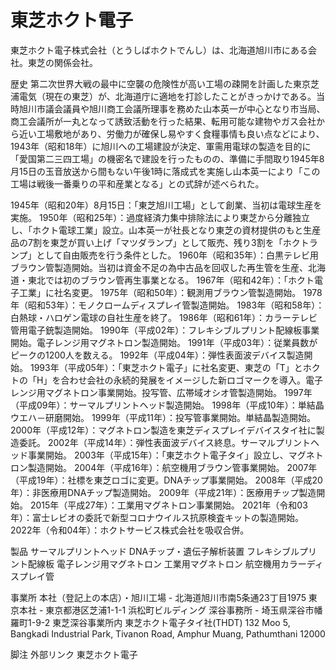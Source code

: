 # 東芝ホクト電子

東芝ホクト電子株式会社（とうしばホクトでんし）は、北海道旭川市にある会社。東芝の関係会社。

歴史
第二次世界大戦の最中に空襲の危険性が高い工場の疎開を計画した東京芝浦電気（現在の東芝）が、北海道庁に適地を打診したことがきっかけである。当時旭川市議会議員や旭川商工会議所理事を務めた山本英一が中心となり市当局、商工会議所が一丸となって誘致活動を行った結果、転用可能な建物やガス会社から近い工場敷地があり、労働力が確保し易やすく食糧事情も良い点などにより、1943年（昭和18年）に旭川への工場建設が決定、軍需用電球の製造を目的に「愛国第二三四工場」の機密名で建設を行ったものの、準備に手間取り1945年8月15日の玉音放送から間もない午後1時に落成式を実施し山本英一により「この工場は戦後一番乗りの平和産業となる」との式辞が述べられた。

1945年（昭和20年）8月15日：「東芝旭川工場」として創業、当初は電球生産を実施。
1950年（昭和25年）：過度経済力集中排除法により東芝から分離独立し、「ホクト電球工業」設立。山本英一が社長となり東芝の資材提供のもと生産品の7割を東芝が買い上げ「マツダランプ」として販売、残り3割を「ホクトランプ」として自由販売を行う条件とした。
1960年（昭和35年）：白黒テレビ用ブラウン管製造開始。当初は資金不足の為中古品を回収した再生管を生産、北海道・東北では初のブラウン管再生事業となる。
1967年（昭和42年）：「ホクト電子工業」に社名変更。
1975年（昭和50年）：観測用ブラウン管製造開始。
1978年（昭和53年）：モノクロームディスプレイ管製造開始。
1983年（昭和58年）：白熱球・ハロゲン電球の自社生産を終了。
1986年（昭和61年）：カラーテレビ管用電子銃製造開始。
1990年（平成02年）：フレキシブルプリント配線板事業開始。電子レンジ用マグネトロン製造開始。
1991年（平成03年）：従業員数がピークの1200人を数える。
1992年（平成04年）：弾性表面波デバイス製造開始。
1993年（平成05年）：「東芝ホクト電子」に社名変更、東芝の「T」とホクトの「H」を合わせ会社の永続的発展をイメージした新ロゴマークを導入。電子レンジ用マグネトロン事業開始。投写管、広帯域オシオ管製造開始。
1997年（平成09年）：サーマルプリントヘッド製造開始。
1998年（平成10年）：単結晶ウエハ－研磨開始。
1999年（平成11年）：投写管事業開始。単結晶製造開始。
2000年（平成12年）：マグネトロン製造を東芝ディスプレイデバイスタイ社に製造委託。
2002年（平成14年）：弾性表面波デバイス終息。サーマルプリントヘッド事業開始。
2003年（平成15年）：「東芝ホクト電子タイ」設立し、マグネトロン製造開始。
2004年（平成16年）：航空機用ブラウン管事業開始。
2007年（平成19年）：社標を東芝ロゴに変更。DNAチップ事業開始。
2008年（平成20年）：非医療用DNAチップ製造開始。
2009年（平成21年）：医療用チップ製造開始。
2015年（平成27年）：工業用マグネトロン事業開始。
2021年（令和03年）：富士レビオの委託で新型コロナウイルス抗原検査キットの製造開始。
2022年（令和04年）：ホクトサービス株式会社を吸収合併。

製品
サーマルプリントヘッド
DNAチップ・遺伝子解析装置
フレキシブルプリント配線板
電子レンジ用マグネトロン
工業用マグネトロン
航空機用カラーディスプレイ管

事業所
本社（登記上の本店）・旭川工場 - 北海道旭川市南5条通23丁目1975
東京本社 - 東京都港区芝浦1-1-1 浜松町ビルディング
深谷事務所 - 埼玉県深谷市幡羅町1-9-2 東芝深谷事業所内
東芝ホクト電子タイ社(THDT) 132 Moo 5, Bangkadi Industrial Park, Tivanon Road, Amphur Muang, Pathumthani 12000

脚注
外部リンク
東芝ホクト電子
